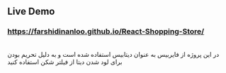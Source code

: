 ## Live Demo 
### https://farshidinanloo.github.io/React-Shopping-Store/

<br />
 در این پروژه از فایربیس به عنوان دیتابیس استفاده شده است و به دلیل تحریم بودن برای لود شدن دیتا از فیلتر شکن استفاده کنید   

